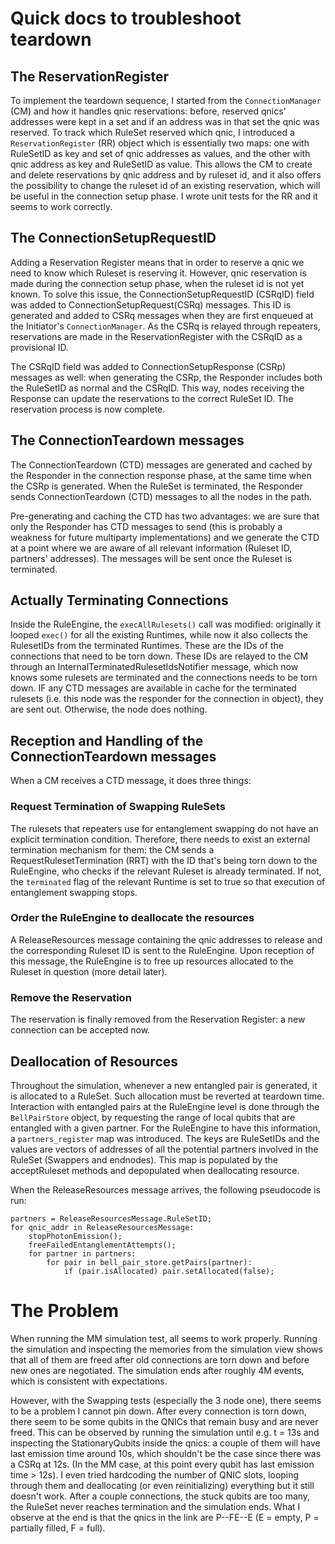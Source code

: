 # Quick docs to troubleshoot teardown
## The ReservationRegister
To implement the teardown sequence, I started from the `ConnectionManager` (CM) and how it handles qnic reservations: before, reserved qnics' addresses were kept in a set and if an address was in that set the qnic was reserved.
To track which RuleSet reserved which qnic, I introduced a `ReservationRegister` (RR) object which is essentially two maps: one with RuleSetID as key and set of qnic addresses as values, and the other with qnic address as key and RuleSetID as value. This allows the CM to create and delete reservations by qnic address and by ruleset id, and it also offers the possibility to change the ruleset id of an existing reservation, which will be useful in the connection setup phase. I wrote unit tests for the RR and it seems to work correctly.

## The ConnectionSetupRequestID
Adding a Reservation Register means that in order to reserve a qnic we need to know which Ruleset is reserving it. However, qnic reservation is made during the connection setup phase, when the ruleset id is not yet known. To solve this issue, the ConnectionSetupRequestID (CSRqID) field was added to ConnectionSetupRequest(CSRq) messages. This ID is generated and added to CSRq messages when they are first enqueued at the Initiator's `ConnectionManager`. As the CSRq is relayed through repeaters, reservations are made in the ReservationRegister with the CSRqID as a provisional ID.

The CSRqID field was added to ConnectionSetupResponse (CSRp) messages as well: when generating the CSRp, the Responder includes both the RuleSetID as normal and the CSRqID. This way, nodes receiving the Response can update the reservations to the correct RuleSet ID. The reservation process is now complete.

## The ConnectionTeardown messages
The ConnectionTeardown (CTD) messages are generated and cached by the Responder in the connection response phase, at the same time when the CSRp is generated.
When the RuleSet is terminated, the Responder sends ConnectionTeardown (CTD) messages to all the nodes in the path.

Pre-generating and caching the CTD has two advantages:
we are sure that only the Responder has CTD messages to send (this is probably a weakness for future multiparty implementations) and
we generate the CTD at a point where we are aware of all relevant information (Ruleset ID, partners' addresses).
The messages will be sent once the Ruleset is terminated.

## Actually Terminating Connections
Inside the RuleEngine, the `execAllRulesets()` call was modified: originally it looped `exec()` for all the existing Runtimes, while now it also collects the RulesetIDs from the terminated Runtimes.
These are the IDs of the connections that need to be torn down. These IDs are relayed to the CM through an InternalTerminatedRulesetIdsNotifier message, which now knows some rulesets are terminated and the connections needs to be torn down.
IF any CTD messages are available in cache for the terminated rulesets (i.e. this node was the responder for the connection in object), they are sent out. Otherwise, the node does nothing.

## Reception and Handling of the ConnectionTeardown messages

When a CM receives a CTD message, it does three things:
### Request Termination of Swapping RuleSets
The rulesets that repeaters use for entanglement swapping do not have an explicit termination condition. Therefore, there needs to exist an external termination mechanism for them:
the CM sends a RequestRulesetTermination (RRT) with the ID that's being torn down to the RuleEngine, who checks if the relevant Ruleset is already terminated.
If not, the `terminated` flag of the relevant Runtime is set to true so that execution of entanglement swapping stops.
### Order the RuleEngine to deallocate the resources
A ReleaseResources message containing the qnic addresses to release and the corresponding Ruleset ID is sent to the RuleEngine.
Upon reception of this message, the RuleEngine is to free up resources allocated to the Ruleset in question (more detail later).
### Remove the Reservation
The reservation is finally removed from the Reservation Register: a new connection can be accepted now.

## Deallocation of Resources
Throughout the simulation, whenever a new entangled pair is generated, it is allocated to a RuleSet. Such allocation must be reverted at teardown time.
Interaction with entangled pairs at the RuleEngine level is done through the `BellPairStore` object, by requesting the range of local qubits that are entangled with a given partner.
For the RuleEngine to have this information, a `partners_register` map was introduced. The keys are RuleSetIDs and the values are vectors of addresses of all the potential partners involved in the RuleSet (Swappers and endnodes).
This map is populated by the acceptRuleset methods and depopulated when deallocating resource.

When the ReleaseResources message arrives, the following pseudocode is run:
```
partners = ReleaseResourcesMessage.RuleSetID;
for qnic_addr in ReleaseResourcesMessage:
    stopPhotonEmission();
    freeFailedEntanglementAttempts();
    for partner in partners:
        for pair in bell_pair_store.getPairs(partner):
            if (pair.isAllocated) pair.setAllocated(false);
```

# The Problem
When running the MM simulation test, all seems to work properly. Running the simulation and inspecting the memories from the simulation view shows that all of them are freed after old connections are torn down and before new ones are negotiated.
The simulation ends after roughly 4M events, which is consistent with expectations.

However, with the Swapping tests (especially the 3 node one), there seems to be a problem I cannot pin down.
After every connection is torn down, there seem to be some qubits in the QNICs that remain busy and are never freed. This can be observed by running the simulation until e.g. t = 13s and inspecting the StationaryQubits inside the qnics: a couple of them will have last emission time around 10s, which shouldn't be the case since there was a CSRq at 12s. (In the MM case, at this point every qubit has last emission time > 12s).
I even tried hardcoding the number of QNIC slots, looping through them and deallocating (or even reinitializing) everything but it still doesn't work.
After a couple connections, the stuck qubits are too many, the RuleSet never reaches termination and the simulation ends.
What I observe at the end is that the qnics in the link are P--FE--E (E = empty, P = partially filled, F = full).
